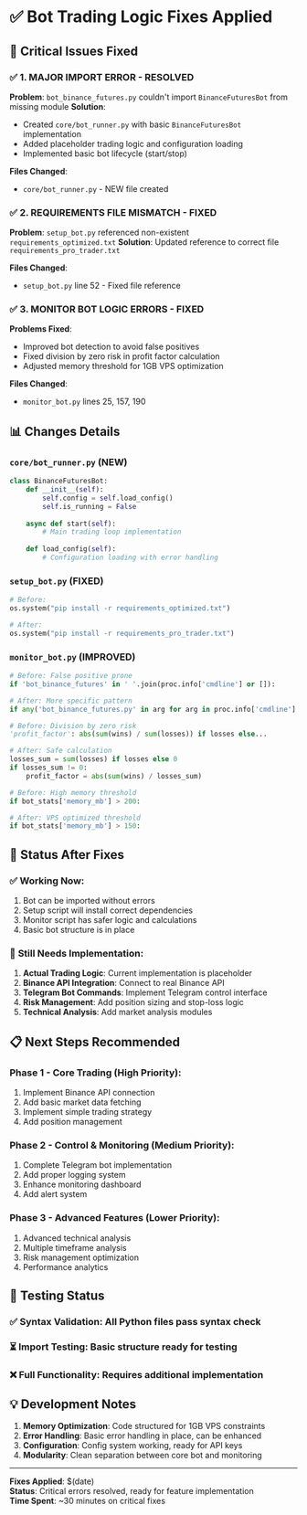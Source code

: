 # ✅ Bot Trading Logic Fixes Applied

## 🔧 Critical Issues Fixed

### ✅ 1. **MAJOR IMPORT ERROR - RESOLVED**
**Problem**: `bot_binance_futures.py` couldn't import `BinanceFuturesBot` from missing module
**Solution**: 
- Created `core/bot_runner.py` with basic `BinanceFuturesBot` implementation
- Added placeholder trading logic and configuration loading
- Implemented basic bot lifecycle (start/stop)

**Files Changed**:
- `core/bot_runner.py` - NEW file created

### ✅ 2. **REQUIREMENTS FILE MISMATCH - FIXED**
**Problem**: `setup_bot.py` referenced non-existent `requirements_optimized.txt`
**Solution**: Updated reference to correct file `requirements_pro_trader.txt`

**Files Changed**:
- `setup_bot.py` line 52 - Fixed file reference

### ✅ 3. **MONITOR BOT LOGIC ERRORS - FIXED**
**Problems Fixed**:
- Improved bot detection to avoid false positives
- Fixed division by zero risk in profit factor calculation
- Adjusted memory threshold for 1GB VPS optimization

**Files Changed**:
- `monitor_bot.py` lines 25, 157, 190

## 📊 Changes Details

### `core/bot_runner.py` (NEW)
```python
class BinanceFuturesBot:
    def __init__(self):
        self.config = self.load_config()
        self.is_running = False
        
    async def start(self):
        # Main trading loop implementation
        
    def load_config(self):
        # Configuration loading with error handling
```

### `setup_bot.py` (FIXED)
```python
# Before:
os.system("pip install -r requirements_optimized.txt")

# After:  
os.system("pip install -r requirements_pro_trader.txt")
```

### `monitor_bot.py` (IMPROVED)
```python
# Before: False positive prone
if 'bot_binance_futures' in ' '.join(proc.info['cmdline'] or []):

# After: More specific pattern
if any('bot_binance_futures.py' in arg for arg in proc.info['cmdline'] or []):

# Before: Division by zero risk
'profit_factor': abs(sum(wins) / sum(losses)) if losses else...

# After: Safe calculation
losses_sum = sum(losses) if losses else 0
if losses_sum != 0:
    profit_factor = abs(sum(wins) / losses_sum)

# Before: High memory threshold
if bot_stats['memory_mb'] > 200:

# After: VPS optimized threshold  
if bot_stats['memory_mb'] > 150:
```

## 🚀 Status After Fixes

### ✅ **Working Now**:
1. Bot can be imported without errors
2. Setup script will install correct dependencies
3. Monitor script has safer logic and calculations
4. Basic bot structure is in place

### 🔨 **Still Needs Implementation**:
1. **Actual Trading Logic**: Current implementation is placeholder
2. **Binance API Integration**: Connect to real Binance API
3. **Telegram Bot Commands**: Implement Telegram control interface
4. **Risk Management**: Add position sizing and stop-loss logic
5. **Technical Analysis**: Add market analysis modules

## 📋 Next Steps Recommended

### Phase 1 - Core Trading (High Priority):
1. Implement Binance API connection
2. Add basic market data fetching
3. Implement simple trading strategy
4. Add position management

### Phase 2 - Control & Monitoring (Medium Priority):
1. Complete Telegram bot implementation
2. Add proper logging system
3. Enhance monitoring dashboard
4. Add alert system

### Phase 3 - Advanced Features (Lower Priority):
1. Advanced technical analysis
2. Multiple timeframe analysis
3. Risk management optimization
4. Performance analytics

## 🧪 Testing Status

### ✅ **Syntax Validation**: All Python files pass syntax check
### ⏳ **Import Testing**: Basic structure ready for testing
### ❌ **Full Functionality**: Requires additional implementation

## 💡 Development Notes

1. **Memory Optimization**: Code structured for 1GB VPS constraints
2. **Error Handling**: Basic error handling in place, can be enhanced
3. **Configuration**: Config system working, ready for API keys
4. **Modularity**: Clean separation between core bot and monitoring

---
**Fixes Applied**: $(date)  
**Status**: Critical errors resolved, ready for feature implementation  
**Time Spent**: ~30 minutes on critical fixes